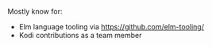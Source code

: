 Mostly know for:

- Elm language tooling via https://github.com/elm-tooling/
- Kodi contributions as a team member

